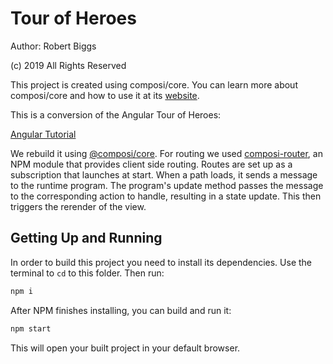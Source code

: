 Tour of Heroes
==============

Author: Robert Biggs

(c) 2019 All Rights Reserved

This project is created using composi/core. You can learn more about composi/core and how to use it at its [website](https://composi.github.io).

This is a conversion of the Angular Tour of Heroes:

[Angular Tutorial](https://angular.io/tutorial)

We rebuild it using [@composi/core](http://github.com/composi/core). For routing we used [composi-router](https://www.npmjs.com/package/composi-router), an NPM module that provides client side routing. Routes are set up as a subscription that launches at start. When a path loads, it sends a message to the runtime program. The program's update method passes the message to the corresponding action to handle, resulting in a state update. This then triggers the rerender of the view.

Getting Up and Running
----------------------

In order to build this project you need to install its dependencies. Use the terminal to `cd` to this folder. Then run:

```sh
npm i
```

After NPM finishes installing, you can build and run it:

```sh
npm start
```

This will open your built project in your default browser.
